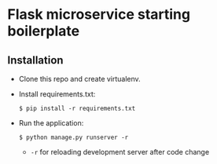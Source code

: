 # Flask microservice starting boilerplate 

## Installation

* Clone this repo and create virtualenv.

* Install requirements.txt:

    `$ pip install -r requirements.txt`

* Run the application:

    `$ python manage.py runserver -r`

    * `-r` for reloading development server after code change
